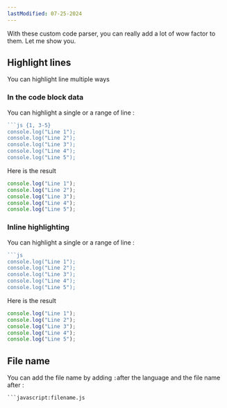 ```yaml
---
lastModified: 07-25-2024
---
```


With these custom code parser, you can really add a lot of wow factor to them. Let me show you.

## Highlight lines
You can highlight line multiple ways

### In the code block data
You can highlight a single or a range of line :
```js
```js {1, 3-5}
console.log("Line 1");
console.log("Line 2");
console.log("Line 3");
console.log("Line 4");
console.log("Line 5");
```
Here is the result
```js {1, 3-5}
console.log("Line 1");
console.log("Line 2");
console.log("Line 3");
console.log("Line 4");
console.log("Line 5");
```


### Inline highlighting
You can highlight a single or a range of line :
```js
```js
console.log("Line 1");
console.log("Line 2");
console.log("Line 3");
console.log("Line 4");
console.log("Line 5");
```
Here is the result
```js
console.log("Line 1");
console.log("Line 2");
console.log("Line 3");
console.log("Line 4");
console.log("Line 5");
```

## File name

You can add the file name by adding `:`after the language and the file name after :

```
```javascript:filename.js
```
